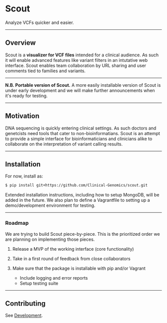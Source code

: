 # Scout
Analyze VCFs quicker and easier.

--------------

## Overview
Scout is a **visualizer for VCF files** intended for a clinical audience. As such it will enable advanced features like variant filters in an intutative web interface. Scout enables team collaboration by URL sharing and user comments tied to families and variants.

--------------

**N.B. Portable version of Scout.**
A more easily installable version of Scout is under early development and we will make further announcements when it's ready for testing.

--------------

## Motivation
DNA sequencing is quickly entering clinical settings. As such doctors and genetcists need tools that cater to non-bioinformatians. Scout is an attempt to provide a simple interface for bioinformaticians and clinicians alike to collaborate on the interpretation of variant calling results.

--------------

## Installation
For now, install as:

```bash
$ pip install git+https://github.com/Clinical-Genomics/scout.git
```

Extended installation instructions, including how to setup MongoDB, will be added in the future. We also plan to define a Vagrantfile to setting up a demo/development environment for testing.

--------------

### Roadmap
We are trying to build Scout piece-by-piece. This is the prioritized order we are planning on implementing those pieces.

1. Release a MVP of the working interface (core functionality)
2. Take in a first round of feedback from close collaborators
3. Make sure that the package is installable with pip and/or Vagrant

	- Include logging and error reports
	- Setup testing suite

--------------

## Contributing
See [Development](development).
